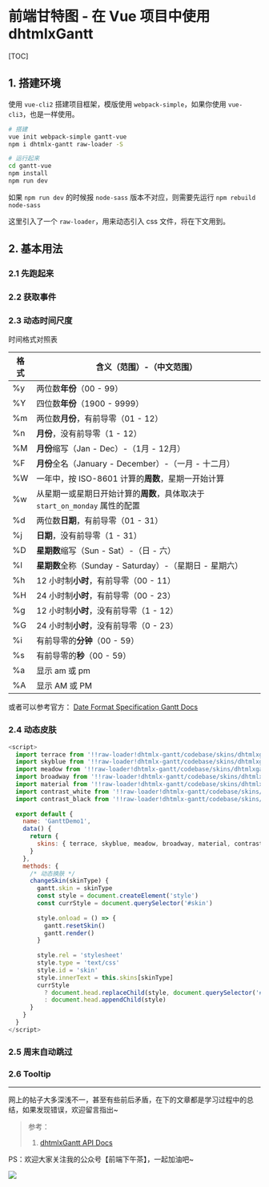 # 前端甘特图 - 在 Vue 项目中使用 dhtmlxGantt

[TOC]

## 1. 搭建环境

使用 `vue-cli2` 搭建项目框架，模版使用 `webpack-simple`，如果你使用 `vue-cli3`，也是一样使用。

```bash
# 搭建
vue init webpack-simple gantt-vue
npm i dhtmlx-gantt raw-loader -S

# 运行起来
cd gantt-vue
npm install
npm run dev
```

如果 `npm run dev` 的时候报 `node-sass` 版本不对应，则需要先运行 `npm rebuild node-sass` 

这里引入了一个 `raw-loader`，用来动态引入 css 文件，将在下文用到。

## 2. 基本用法

### 2.1 先跑起来



### 2.2 获取事件



### 2.3 动态时间尺度



时间格式对照表

| 格式 | 含义（范围）-（中文范围）                                    |
| ---- | ------------------------------------------------------------ |
| %y   | 两位数**年份**（00 - 99）                                    |
| %Y   | 四位数**年份**（1900 - 9999）                                |
| %m   | 两位数**月份**，有前导零（01 - 12）                          |
| %n   | **月份**，没有前导零（1 - 12）                               |
| %M   | **月份**缩写（Jan - Dec）-（1月 - 12月）                     |
| %F   | **月份**全名（January - December）-（一月 - 十二月）         |
| %W   | 一年中，按 ISO-8601 计算的**周数**，星期一开始计算           |
| %w   | 从星期一或星期日开始计算的**周数**，具体取决于 `start_on_monday` 属性的配置 |
| %d   | 两位数**日期**，有前导零（01 - 31）                          |
| %j   | **日期**，没有前导零（1 - 31）                               |
| %D   | **星期数**缩写（Sun - Sat）-（日 - 六）                      |
| %l   | **星期数**全称（Sunday - Saturday）-（星期日 - 星期六）      |
| %h   | 12 小时制**小时**，有前导零（00 - 11）                       |
| %H   | 24 小时制**小时**，有前导零（00 - 23）                       |
| %g   | 12 小时制**小时**，没有前导零（1 - 12）                      |
| %G   | 24 小时制**小时**，没有前导零（0 - 23）                      |
| %i   | 有前导零的**分钟**（00 - 59）                                |
| %s   | 有前导零的**秒**（00 - 59）                                  |
| %a   | 显示 am 或 pm                                                |
| %A   | 显示 AM 或 PM                                                |

或者可以参考官方： [Date Format Specification Gantt Docs](https://docs.dhtmlx.com/gantt/desktop__date_format.html)





### 2.4 动态皮肤

```javascript
<script>
  import terrace from '!!raw-loader!dhtmlx-gantt/codebase/skins/dhtmlxgantt_terrace.css'
  import skyblue from '!!raw-loader!dhtmlx-gantt/codebase/skins/dhtmlxgantt_skyblue.css'
  import meadow from '!!raw-loader!dhtmlx-gantt/codebase/skins/dhtmlxgantt_meadow.css'
  import broadway from '!!raw-loader!dhtmlx-gantt/codebase/skins/dhtmlxgantt_broadway.css'
  import material from '!!raw-loader!dhtmlx-gantt/codebase/skins/dhtmlxgantt_material.css'
  import contrast_white from '!!raw-loader!dhtmlx-gantt/codebase/skins/dhtmlxgantt_contrast_white.css'
  import contrast_black from '!!raw-loader!dhtmlx-gantt/codebase/skins/dhtmlxgantt_contrast_black.css'
  
  export default {
    name: 'GanttDemo1',
    data() {
      return {
        skins: { terrace, skyblue, meadow, broadway, material, contrast_white, contrast_black }
      }
    },
    methods: {
      /* 动态换肤 */
      changeSkin(skinType) {
        gantt.skin = skinType
        const style = document.createElement('style')
        const currStyle = document.querySelector('#skin')
        
        style.onload = () => {
          gantt.resetSkin()
          gantt.render()
        }
        
        style.rel = 'stylesheet'
        style.type = 'text/css'
        style.id = 'skin'
        style.innerText = this.skins[skinType]
        currStyle
          ? document.head.replaceChild(style, document.querySelector('#skin'))
          : document.head.appendChild(style)
      }
    }
  }
</script>
```



### 2.5 周末自动跳过



### 2.6 Tooltip



---

网上的帖子大多深浅不一，甚至有些前后矛盾，在下的文章都是学习过程中的总结，如果发现错误，欢迎留言指出~


> 参考：
>
> 1. [dhtmlxGantt API Docs](https://docs.dhtmlx.com/gantt/api__refs__gantt.html)


PS：欢迎大家关注我的公众号【前端下午茶】，一起加油吧~

![](https://i.loli.net/2019/05/31/5cf08a479cd5d75372.jpg)